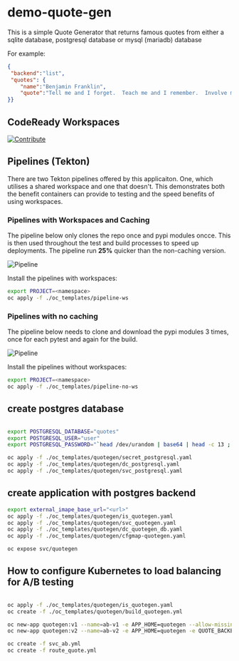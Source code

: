 # demo-quote-gen

This is a simple Quote Generator that returns famous quotes from either a sqlite database, postgresql database or mysql (mariadb) database

For example:

```json
{
 "backend":"list",
 "quotes": {
    "name":"Benjamin Franklin",
    "quote":"Tell me and I forget.  Teach me and I remember.  Involve me and I learn."
}}
```


## CodeReady Workspaces

[![Contribute](images/factory-contribute.svg)](https://codeready-gpte-crw.apps.shared-na46.openshift.opentlc.com/f?url=https://github.com/kirikae/demo-quote-gen)


## Pipelines (Tekton)

There are two Tekton pipelines offered by this applicaiton. One, which utilises a shared workspace and one that doesn't. This demonstrates both the benefit containers can provide to testing and the speed benefits of using workspaces. 

### Pipelines with Workspaces and Caching
The pipeline below only clones the repo once and pypi modules oncce. This is then used throughout the test and build processes to speed up deployments. The pipeline run **25%** quicker than the non-caching version.

![Pipeline](images/pipeline.png)

Install the pipelines with workspaces:
```bash
export PROJECT=<namespace>
oc apply -f ./oc_templates/pipeline-ws
```
### Pipelines with no caching
The pipeline below needs to clone and download the pypi modules 3 times, once for each pytest and again for the build. 

![Pipeline](images/pipeline-no-cache.png)

Install the pipelines without workspaces:
```bash 
export PROJECT=<namespace>
oc apply -f ./oc_templates/pipeline-no-ws
```

## create postgres database

```bash

export POSTGRESQL_DATABASE="quotes"
export POSTGRESQL_USER="user"
export POSTGRESQL_PASSWORD="`head /dev/urandom | base64 | head -c 13 ; echo ''`"

oc apply -f ./oc_templates/quotegen/secret_postgresql.yaml
oc apply -f ./oc_templates/quotegen/dc_postgresql.yaml
oc apply -f ./oc_templates/quotegen/svc_postgresql.yaml

```

## create application with postgres backend

```bash
export external_imape_base_url="<url>"
oc apply -f ./oc_templates/quotegen/is_quotegen.yaml
oc apply -f ./oc_templates/quotegen/svc_quotegen.yaml
oc apply -f ./oc_templates/quotegen/dc_quotegen_db.yaml
oc apply -f ./oc_templates/quotegen/cfgmap-quotegen.yaml

oc expose svc/quotegen

```

## How to configure Kubernetes to load balancing for A/B testing

```bash

oc apply -f ./oc_templates/quotegen/is_quotegen.yaml
oc create -f ./oc_templates/quotegen/build_quotegen.yml

oc new-app quotegen:v1 --name=ab-v1 -e APP_HOME=quotegen --allow-missing-imagestream-tags=true
oc new-app quotegen:v2 --name=ab-v2 -e APP_HOME=quotegen -e QUOTE_BACKEND=DB --allow-missing-imagestream-tags=true

oc create -f svc_ab.yml
oc create -f route_quote.yml
```

